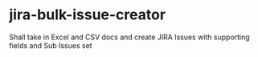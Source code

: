 # jira-bulk-issue-creator
Shall take in Excel and CSV docs and create JIRA Issues with supporting fields and Sub Issues set

